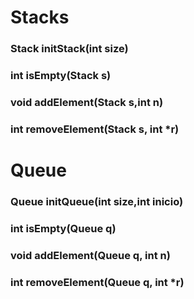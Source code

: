 # Stacks

### Stack initStack(int size)

### int isEmpty(Stack s)

### void addElement(Stack s,int n)

### int removeElement(Stack s, int *r)

# Queue

### Queue initQueue(int size,int inicio)

### int isEmpty(Queue q)

### void addElement(Queue q, int n)

### int removeElement(Queue q, int *r)


